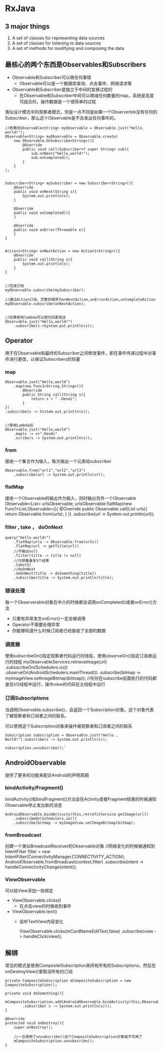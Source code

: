 # RxJava #

## 3 major things

1. A set of classes for representing data sources
2. A set of classes for listening to data sources
3. A set of methods for modifying and composing the data

## 最核心的两个东西是Observables和Subscribers ##

- Observable和Subscriber可以做任何事情
  - Observable可以是一个数据库查询、点击事件、网络请求等
- Observable和Subscriber是独立于中间的变换过程的
  - 在Observable和Subscriber中间可以增减任何数量的map，系统是高度可组合的，操作数据是一个很简单的过程

类似设计模式中的观察者模式，但是一点不同是如果一个Observerble没有任何的Subscriber，那么这个Observable是不会发出任何事件的。


	//效果同Observable<String> myObservable = Observable.just("Hello, world!"); 
	Observable<String> myObservable = Observable.create(
		new Observable.OnSubscribe<String>(){
			@Override
			public void call(Subscriber<? super String> sub){
				sub.onNext("Hello,world!");
				sub.onCompleted();
			}
		}
	);


	Subscriber<String> mySubscriber = new Subscriber<String>(){
		@Override
		public void onNext(String s){
			System.out.println(s);
		}
	
		@Override
		public void onCompleted(){
		}
	
		@Override
		public void onError(Throwable e){
		}
	}


	Action1<String> onNextAction = new Action1<String>(){
		@Override
		public void call(String s){
			System.out.println(s);
		}
	}


	//完成订阅
	myObservable.subscribe(mySubscriber);
	
	//通过Action订阅，完整的顺序为onNextAction,onErrorAction,onCompleteAction
	myObservable.subscribe(onNextAction);


	//如果使用lambda可以使代码更简洁
	Observable.just("Hello,world!")
		.subscribe(s->System.put.println(s));

## Operator ##
用于在Observable和最终的Subscriber之间修改事件，即在事件传递过程中对事件进行更改，以保证Subscribers的轻量

### map ###
    Observable.just("Hello,world")
    	.map(new Func1<String,String>(){
    		@Override
    		public String call(String s){
    			return s + " -Dendi";
    		}
    })
    .subscribe(s -> Ststem.out.println(s));


	//使用Lambda后
	Observable.just("Hello,world")
		.map(s -> s+"-Dendi"
		.scribe(s -> System.out.println(s));


### from ###
接收一个集合作为输入，每次输出一个元素给subscriber

    Observable.from("url1","url2","url3")
    	.subscribe(url -> System.out.println(url);

### flatMap ###
接收一个Observable的输出作为输入，同时输出另外一个Observable
    Observable<List<String>> urlsObservable;
    urlsObservable.flatMap(new Func1<List<String>,Observable<String>>(){
    	@Override
    	public Observable<String> call(List<String> urls){
    		return Observable.from(urls);
    	}
    })
    .subscribe(url -> System.out.println(url));

### filter , take ， doOnNext ###
	query("Hello world!")
		.flatMap(urls -> Observable.from(urls))
		.flatMap(url -> getTitle(url))
		//不输出null
		.filter(title -> title != null)
		//只想要最多5个结果
		.take(5)
		//doOnNext
		.doOnNext(title -> doSomething(title))
		.subscribe(title -> System.out.println(title);

### 错误处理 ###

每一个Observerable对象在中介的时候都会调用onCompleted()或者onError()方法
- 只要有异常发生onError()一定会被调用
- Operator不需要处理异常
- 你能够知道什么时候订阅者已经接收了全部的数据

### 调度器 ###

使用subscribeOn()指定观察者代码运行的线程，使用observeOn()指定订阅者运行的线程
    myObservableServices.retrieveImage(url)
    	.subsscribeOn(Schedulers.io())
    	.observeOn(AndroidSchedulers.mainThread())
    	.subscribe(bitmap -> myImageView.setImageBitmap(bitmap));
    //任何在subscribe前面执行的代码都是在I/O线程中运行，操作view的代码在主线程中运行

### 订阅Subscriptions ###

当调用Observable.subscribe()，会返回一个Subscription对象。这个对象代表了被观察者和订阅者之间的联系。

可以使用这个Subscription对象来操作被观察者和订阅者之间的联系

    Subscription subscription = Observable.just("Hello , World!").subscribe(s -> System.out.println(s));

	subscription.unsubscribe();`

## AndroidObservable ##
提供了更多的功能来配合Android的声明周期

### bindActivity/Fragment()  ###
bindActivity()和bindFragment()方法会在Activity或者Fragment结束的时候通知Observable停止发出新的消息

	AndroidObservable.bindActivity(this,retrofitService.getImage(url))
		.subscribeOn(Schedulers.io())
		.subscribe(bitmap -> myImageView.setImageBitmap(bitmap);

### fromBroadcast ###
创建一个类似BroadcastReceiver的Observable对象
	//网络变化的时候被通知到
	IntentFilter filter = new IntentFilter(ConnectivityManager.CONNECTIVITY_ACTION);
	AndroidObservable.fromBroadcast(context,filter)
		.subscribe(intent -> handleConnectivityChange(intent));

### ViewObservable ###
可以给View添加一些绑定
- ViewObservable.clicks()
  - 在点击view的时候收到事件
- ViewObservable.text()
  - 监听TextView内容变化

    ViewObservable.clicks(mCardNameEditText,false)
    .subscribe(view -> handleClick(view));

## 解绑 ##

常见的模式是使用CompositeSubscription来持有所有的Subscriptions，然后在onDestroyView()里取消所有的订阅

    private CompositeSubscription mCompositeSubscription = new CompositeSubscription();

	private void doSomething(){
		mCompositeSubscription.add(AndroidObservable.bindActivity(this,Observable.just("Hello,World!"))
			.subscribe( s -> System.out.println(s)));
	}
	
	@Override
	protected void onDestroy(){
		super.onDestroy();
	
		//一旦调用了unsubscribe()这个CompositeSubscription对象就不可用了
		mCompositeSubscription.unsubscribe();
	}